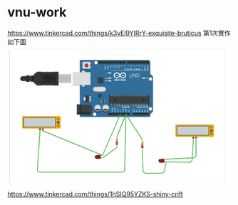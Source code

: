 # vnu-work
https://www.tinkercad.com/things/k3vEl9YIRrY-exquisite-bruticus 第1次實作 如下圖
![image](https://github.com/kenny33225400/vnu-work/blob/main/%E8%9E%A2%E5%B9%95%E6%93%B7%E5%8F%96%E7%95%AB%E9%9D%A2%202024-04-21%20133530.png)
https://www.tinkercad.com/things/1hSIQ95YZKS-shiny-crift
